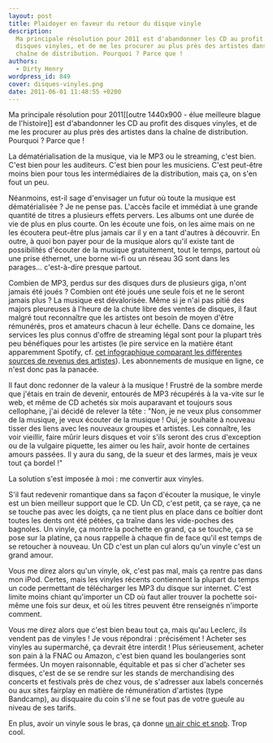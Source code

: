 ```yaml
---
layout: post
title: Plaidoyer en faveur du retour du disque vinyle
description:
  Ma principale résolution pour 2011 est d'abandonner les CD au profit des
  disques vinyles, et de me les procurer au plus près des artistes dans la
  chaîne de distribution. Pourquoi ? Parce que !
authors:
  - Dirty Henry
wordpress_id: 849
cover: disques-vinyles.png
date: 2011-06-01 11:48:55 +0200
---
```


Ma principale résolution pour 2011[[outre 1440x900 - élue meilleure blague de
l'histoire]] est d'abandonner les CD au profit des disques vinyles, et de me les
procurer au plus près des artistes dans la chaîne de distribution. Pourquoi ?
Parce que !

La dématérialisation de la musique, via le MP3 ou le streaming, c'est bien.
C'est bien pour les auditeurs. C'est bien pour les musiciens. C'est peut-être
moins bien pour tous les intermédiaires de la distribution, mais ça, on s'en
fout un peu.

Néanmoins, est-il sage d'envisager un futur où toute la musique est
dématérialisée ? Je ne pense pas. L'accès facile et immédiat à une grande
quantité de titres a plusieurs effets pervers. Les albums ont une durée de vie
de plus en plus courte. On les écoute une fois, on les aime mais on ne les
écoutera peut-être plus jamais car il y en a tant d'autres à découvrir. En
outre, à quoi bon payer pour de la musique alors qu'il existe tant de
possibilités d'écouter de la musique gratuitement, tout le temps, partout où une
prise éthernet, une borne wi-fi ou un réseau 3G sont dans les parages…
c'est-à-dire presque partout.

Combien de MP3, perdus sur des disques durs de plusieurs giga, n'ont jamais été
joués ? Combien ont été joués une seule fois et ne le seront jamais plus ? La
musique est dévalorisée. Même si je n'ai pas pitié des majors pleureuses à
l'heure de la chute libre des ventes de disques, il faut malgré tout reconnaître
que les artistes ont besoin de moyen d'être rémunérés, pros et amateurs chacun à
leur échelle. Dans ce domaine, les services les plus connus d'offre de streaming
légal sont pour la plupart très peu bénéfiques pour les artistes (le pire
service en la matière étant apparemment Spotify, cf.
[cet infographique comparant les différentes sources de revenus des artistes](http://www.informationisbeautiful.net/2010/how-much-do-music-artists-earn-online/)).
Les abonnements de musique en ligne, ce n'est donc pas la panacée.

Il faut donc redonner de la valeur à la musique ! Frustré de la sombre merde que
j'étais en train de devenir, entourés de MP3 récupérés à la va-vite sur le web,
et même de CD achetés six mois auparavant et toujours sous cellophane, j'ai
décidé de relever la tête : "Non, je ne veux plus consommer de la musique, je
veux écouter de la musique ! Oui, je souhaite à nouveau tisser des liens avec
les nouveaux groupes et artistes. Les connaître, les voir vieillir, faire mûrir
leurs disques et voir s'ils seront des crus d'exception ou de la vulgaire
piquette, les aimer ou les haïr, avoir honte de certaines amours passées. Il y
aura du sang, de la sueur et des larmes, mais je veux tout ça bordel !"

La solution s'est imposée à moi : me convertir aux vinyles.

S'il faut redevenir romantique dans sa façon d'écouter la musique, le vinyle est
un bien meilleur support que le CD. Un CD, c'est petit, ça se raye, ça ne se
touche pas avec les doigts, ça ne tient plus en place dans ce boîtier dont
toutes les dents ont été pétées, ça traîne dans les vide-poches des bagnoles. Un
vinyle, ça montre la pochette en grand, ça se touche, ça se pose sur la platine,
ça nous rappelle à chaque fin de face qu'il est temps de se retoucher à nouveau.
Un CD c'est un plan cul alors qu'un vinyle c'est un grand amour.

Vous me direz alors qu'un vinyle, ok, c'est pas mal, mais ça rentre pas dans mon
iPod. Certes, mais les vinyles récents contiennent la plupart du temps un code
permettant de télécharger les MP3 du disque sur internet. C'est limite moins
chiant qu'importer un CD où faut aller trouver la pochette soi-même une fois sur
deux, et où les titres peuvent être renseignés n'importe comment.

Vous me direz alors que c'est bien beau tout ça, mais qu'au Leclerc, ils vendent
pas de vinyles ! Je vous répondrai : précisément ! Acheter ses vinyles au
supermarché, ça devrait être interdit ! Plus sérieusement, acheter son pain à la
FNAC ou Amazon, c'est bien quand les boulangeries sont fermées. Un moyen
raisonnable, équitable et pas si cher d'acheter ses disques, c'est de se se
rendre sur les stands de merchandising des concerts et festivals près de chez
vous, de s'adresser aux labels concernés ou aux sites fairplay en matière de
rémunération d'artistes (type Bandcamp), au disquaire du coin s'il ne se fout
pas de votre gueule au niveau de ses tarifs.

En plus, avoir un vinyle sous le bras, ça donne
[un air chic et snob](http://comedysmack.com/wp-content/uploads/RecordHipster.jpg).
Trop cool.
